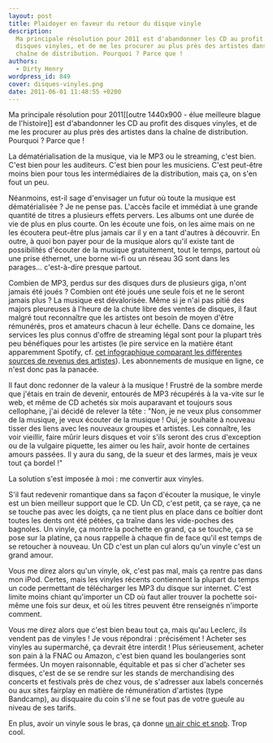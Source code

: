 ```yaml
---
layout: post
title: Plaidoyer en faveur du retour du disque vinyle
description:
  Ma principale résolution pour 2011 est d'abandonner les CD au profit des
  disques vinyles, et de me les procurer au plus près des artistes dans la
  chaîne de distribution. Pourquoi ? Parce que !
authors:
  - Dirty Henry
wordpress_id: 849
cover: disques-vinyles.png
date: 2011-06-01 11:48:55 +0200
---
```


Ma principale résolution pour 2011[[outre 1440x900 - élue meilleure blague de
l'histoire]] est d'abandonner les CD au profit des disques vinyles, et de me les
procurer au plus près des artistes dans la chaîne de distribution. Pourquoi ?
Parce que !

La dématérialisation de la musique, via le MP3 ou le streaming, c'est bien.
C'est bien pour les auditeurs. C'est bien pour les musiciens. C'est peut-être
moins bien pour tous les intermédiaires de la distribution, mais ça, on s'en
fout un peu.

Néanmoins, est-il sage d'envisager un futur où toute la musique est
dématérialisée ? Je ne pense pas. L'accès facile et immédiat à une grande
quantité de titres a plusieurs effets pervers. Les albums ont une durée de vie
de plus en plus courte. On les écoute une fois, on les aime mais on ne les
écoutera peut-être plus jamais car il y en a tant d'autres à découvrir. En
outre, à quoi bon payer pour de la musique alors qu'il existe tant de
possibilités d'écouter de la musique gratuitement, tout le temps, partout où une
prise éthernet, une borne wi-fi ou un réseau 3G sont dans les parages…
c'est-à-dire presque partout.

Combien de MP3, perdus sur des disques durs de plusieurs giga, n'ont jamais été
joués ? Combien ont été joués une seule fois et ne le seront jamais plus ? La
musique est dévalorisée. Même si je n'ai pas pitié des majors pleureuses à
l'heure de la chute libre des ventes de disques, il faut malgré tout reconnaître
que les artistes ont besoin de moyen d'être rémunérés, pros et amateurs chacun à
leur échelle. Dans ce domaine, les services les plus connus d'offre de streaming
légal sont pour la plupart très peu bénéfiques pour les artistes (le pire
service en la matière étant apparemment Spotify, cf.
[cet infographique comparant les différentes sources de revenus des artistes](http://www.informationisbeautiful.net/2010/how-much-do-music-artists-earn-online/)).
Les abonnements de musique en ligne, ce n'est donc pas la panacée.

Il faut donc redonner de la valeur à la musique ! Frustré de la sombre merde que
j'étais en train de devenir, entourés de MP3 récupérés à la va-vite sur le web,
et même de CD achetés six mois auparavant et toujours sous cellophane, j'ai
décidé de relever la tête : "Non, je ne veux plus consommer de la musique, je
veux écouter de la musique ! Oui, je souhaite à nouveau tisser des liens avec
les nouveaux groupes et artistes. Les connaître, les voir vieillir, faire mûrir
leurs disques et voir s'ils seront des crus d'exception ou de la vulgaire
piquette, les aimer ou les haïr, avoir honte de certaines amours passées. Il y
aura du sang, de la sueur et des larmes, mais je veux tout ça bordel !"

La solution s'est imposée à moi : me convertir aux vinyles.

S'il faut redevenir romantique dans sa façon d'écouter la musique, le vinyle est
un bien meilleur support que le CD. Un CD, c'est petit, ça se raye, ça ne se
touche pas avec les doigts, ça ne tient plus en place dans ce boîtier dont
toutes les dents ont été pétées, ça traîne dans les vide-poches des bagnoles. Un
vinyle, ça montre la pochette en grand, ça se touche, ça se pose sur la platine,
ça nous rappelle à chaque fin de face qu'il est temps de se retoucher à nouveau.
Un CD c'est un plan cul alors qu'un vinyle c'est un grand amour.

Vous me direz alors qu'un vinyle, ok, c'est pas mal, mais ça rentre pas dans mon
iPod. Certes, mais les vinyles récents contiennent la plupart du temps un code
permettant de télécharger les MP3 du disque sur internet. C'est limite moins
chiant qu'importer un CD où faut aller trouver la pochette soi-même une fois sur
deux, et où les titres peuvent être renseignés n'importe comment.

Vous me direz alors que c'est bien beau tout ça, mais qu'au Leclerc, ils vendent
pas de vinyles ! Je vous répondrai : précisément ! Acheter ses vinyles au
supermarché, ça devrait être interdit ! Plus sérieusement, acheter son pain à la
FNAC ou Amazon, c'est bien quand les boulangeries sont fermées. Un moyen
raisonnable, équitable et pas si cher d'acheter ses disques, c'est de se se
rendre sur les stands de merchandising des concerts et festivals près de chez
vous, de s'adresser aux labels concernés ou aux sites fairplay en matière de
rémunération d'artistes (type Bandcamp), au disquaire du coin s'il ne se fout
pas de votre gueule au niveau de ses tarifs.

En plus, avoir un vinyle sous le bras, ça donne
[un air chic et snob](http://comedysmack.com/wp-content/uploads/RecordHipster.jpg).
Trop cool.
